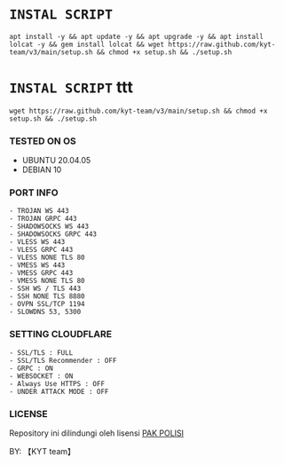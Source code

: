 # `INSTAL SCRIPT` 
<pre><code>apt install -y && apt update -y && apt upgrade -y && apt install lolcat -y && gem install lolcat && wget https://raw.github.com/kyt-team/v3/main/setup.sh && chmod +x setup.sh && ./setup.sh</pre></code>

# `INSTAL SCRIPT` ttt
<pre><code>wget https://raw.github.com/kyt-team/v3/main/setup.sh && chmod +x setup.sh && ./setup.sh</pre></code>


### TESTED ON OS 
- UBUNTU 20.04.05
- DEBIAN 10

### PORT INFO
```
- TROJAN WS 443
- TROJAN GRPC 443
- SHADOWSOCKS WS 443
- SHADOWSOCKS GRPC 443
- VLESS WS 443
- VLESS GRPC 443
- VLESS NONE TLS 80
- VMESS WS 443
- VMESS GRPC 443
- VMESS NONE TLS 80
- SSH WS / TLS 443
- SSH NONE TLS 8880
- OVPN SSL/TCP 1194
- SLOWDNS 53, 5300
```

### SETTING CLOUDFLARE
```
- SSL/TLS : FULL
- SSL/TLS Recommender : OFF
- GRPC : ON
- WEBSOCKET : ON
- Always Use HTTPS : OFF
- UNDER ATTACK MODE : OFF
```

### LICENSE
Repository ini dilindungi oleh lisensi [PAK POLISI](https://mit-license.org/)

BY:  【KYT team】
